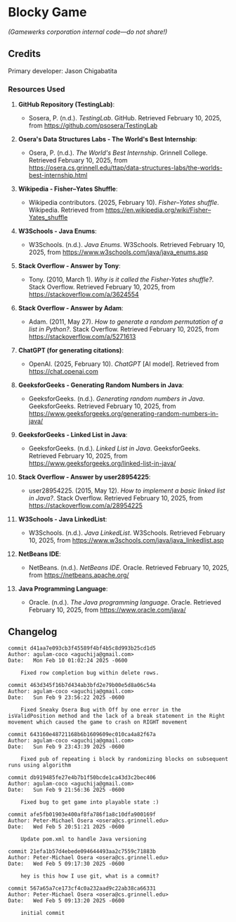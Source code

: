 # Blocky Game

_(Gamewerks corporation internal code—do not share!)_

## Credits

Primary developer: Jason Chigabatita

### Resources Used

1. **GitHub Repository (TestingLab)**:
   - Sosera, P. (n.d.). *TestingLab*. GitHub. Retrieved February 10, 2025, from https://github.com/psosera/TestingLab

2. **Osera's Data Structures Labs - The World's Best Internship**:
   - Osera, P. (n.d.). *The World's Best Internship*. Grinnell College. Retrieved February 10, 2025, from https://osera.cs.grinnell.edu/ttap/data-structures-labs/the-worlds-best-internship.html

3. **Wikipedia - Fisher–Yates Shuffle**:
   - Wikipedia contributors. (2025, February 10). *Fisher–Yates shuffle*. Wikipedia. Retrieved from https://en.wikipedia.org/wiki/Fisher–Yates_shuffle

4. **W3Schools - Java Enums**:
   - W3Schools. (n.d.). *Java Enums*. W3Schools. Retrieved February 10, 2025, from https://www.w3schools.com/java/java_enums.asp

5. **Stack Overflow - Answer by Tony**:
   - Tony. (2010, March 1). *Why is it called the Fisher-Yates shuffle?*. Stack Overflow. Retrieved February 10, 2025, from https://stackoverflow.com/a/3624554

6. **Stack Overflow - Answer by Adam**:
   - Adam. (2011, May 27). *How to generate a random permutation of a list in Python?*. Stack Overflow. Retrieved February 10, 2025, from https://stackoverflow.com/a/5271613

7. **ChatGPT (for generating citations)**:
   - OpenAI. (2025, February 10). *ChatGPT* [AI model]. Retrieved from https://chat.openai.com

8. **GeeksforGeeks - Generating Random Numbers in Java**:
   - GeeksforGeeks. (n.d.). *Generating random numbers in Java*. GeeksforGeeks. Retrieved February 10, 2025, from https://www.geeksforgeeks.org/generating-random-numbers-in-java/

9. **GeeksforGeeks - Linked List in Java**:
   - GeeksforGeeks. (n.d.). *Linked List in Java*. GeeksforGeeks. Retrieved February 10, 2025, from https://www.geeksforgeeks.org/linked-list-in-java/

10. **Stack Overflow - Answer by user28954225**:
    - user28954225. (2015, May 12). *How to implement a basic linked list in Java?*. Stack Overflow. Retrieved February 10, 2025, from https://stackoverflow.com/a/28954225

11. **W3Schools - Java LinkedList**:
    - W3Schools. (n.d.). *Java LinkedList*. W3Schools. Retrieved February 10, 2025, from https://www.w3schools.com/java/java_linkedlist.asp

12. **NetBeans IDE**:
    - NetBeans. (n.d.). *NetBeans IDE*. Oracle. Retrieved February 10, 2025, from https://netbeans.apache.org/

13. **Java Programming Language**:
    - Oracle. (n.d.). *The Java programming language*. Oracle. Retrieved February 10, 2025, from https://www.oracle.com/java/

## Changelog

~~~console
commit d41aa7e093cb3f45589f4bf4b5c8d993b25cd1d5
Author: agulam-coco <aguchija@gmail.com>
Date:   Mon Feb 10 01:02:24 2025 -0600

    Fixed row completion bug within delete rows.

commit 463d345f16b7d434ab3bfd2e79b00e5d8a06c54a
Author: agulam-coco <aguchija@gmail.com>
Date:   Sun Feb 9 23:56:22 2025 -0600

    Fixed Sneaky Osera Bug with Off by one error in the isValidPosition method and the lack of a break statement in the Right movement which caused the game to crash on RIGHT movement

commit 643160e48721168b6b1609609ec010ca4a82f67a
Author: agulam-coco <aguchija@gmail.com>
Date:   Sun Feb 9 23:43:39 2025 -0600

    Fixed pub of repeating i block by randomizing blocks on subsequent runs using algorithm

commit db919485fe27e4b7b1f50bcde1ca43d3c2bec406
Author: agulam-coco <aguchija@gmail.com>
Date:   Sun Feb 9 21:56:36 2025 -0600

    Fixed bug to get game into playable state :)

commit afe5fb01903e400af8fa786f1a8c10dfa900169f
Author: Peter-Michael Osera <osera@cs.grinnell.edu>
Date:   Wed Feb 5 20:51:21 2025 -0600

    Update pom.xml to handle Java versioning

commit 21efa1b57d4ebede094644493aa2c7559c71883b
Author: Peter-Michael Osera <osera@cs.grinnell.edu>
Date:   Wed Feb 5 09:17:30 2025 -0600

    hey is this how I use git, what is a commit?

commit 567a65a7ce173cf4c0a232aad9c22ab38ca66331
Author: Peter-Michael Osera <osera@cs.grinnell.edu>
Date:   Wed Feb 5 09:13:20 2025 -0600

    initial commit

~~~
